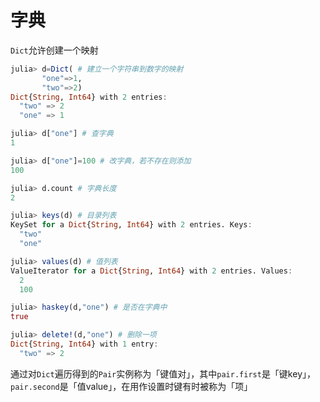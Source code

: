 # 字典
`Dict`允许创建一个映射
```jl
julia> d=Dict( # 建立一个字符串到数字的映射
       "one"=>1,
       "two"=>2)
Dict{String, Int64} with 2 entries:
  "two" => 2
  "one" => 1

julia> d["one"] # 查字典
1

julia> d["one"]=100 # 改字典，若不存在则添加
100

julia> d.count # 字典长度
2

julia> keys(d) # 目录列表
KeySet for a Dict{String, Int64} with 2 entries. Keys:
  "two"
  "one"

julia> values(d) # 值列表
ValueIterator for a Dict{String, Int64} with 2 entries. Values:
  2
  100

julia> haskey(d,"one") # 是否在字典中
true

julia> delete!(d,"one") # 删除一项
Dict{String, Int64} with 1 entry:
  "two" => 2
```

通过对`Dict`遍历得到的`Pair`实例称为「键值对」，其中`pair.first`是「键key」，`pair.second`是「值value」，在用作设置时键有时被称为「项」
